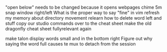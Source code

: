 "open below" needs to be changed because it opens webpages
chime 5m
snap window right/left
What is the proper way to say "fine" in vim
refresh my memory about directory movement
relearn how to delete word left and stuff
copy our studio commands over to the cheat sheet
make the old dragonfly cheat sheet fullyrelevant again

make talon display words small and in the bottom right
Figure out why saying the word full causes  te mux to detach from the session
